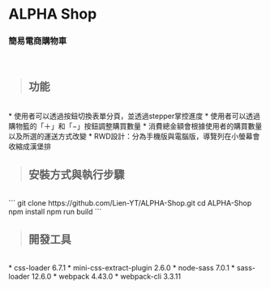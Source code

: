 # ALPHA Shop
### 簡易電商購物車
</br>

> ## 功能  
</br>
* 使用者可以透過按鈕切換表單分頁，並透過stepper掌控進度
* 使用者可以透過購物籃的「＋」和「−」按鈕調整購買數量
* 消費總金額會根據使用者的購買數量以及所選的運送方式改變
* RWD設計：分為手機版與電腦版，導覽列在小螢幕會收縮成漢堡排

</br>

> ## 安裝方式與執行步驟  
</br>
```
git clone https://github.com/Lien-YT/ALPHA-Shop.git
cd ALPHA-Shop
npm install
npm run build
```

</br>

> ## 開發工具  
</br>
* css-loader 6.7.1
* mini-css-extract-plugin 2.6.0
* node-sass 7.0.1
* sass-loader 12.6.0
* webpack 4.43.0
* webpack-cli 3.3.11